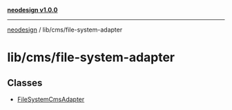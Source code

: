 [**neodesign v1.0.0**](../../../README.md)

***

[neodesign](../../../modules.md) / lib/cms/file-system-adapter

# lib/cms/file-system-adapter

## Classes

- [FileSystemCmsAdapter](classes/FileSystemCmsAdapter.md)

